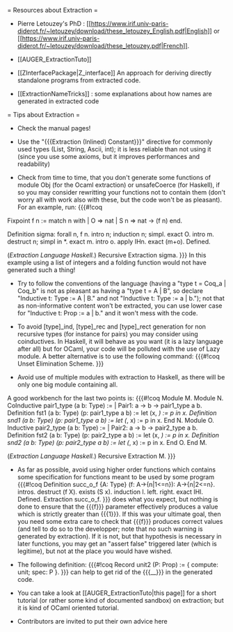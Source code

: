 = Resources about Extraction =

 * Pierre Letouzey's PhD : [[https://www.irif.univ-paris-diderot.fr/~letouzey/download/these_letouzey_English.pdf|English]] or [[https://www.irif.univ-paris-diderot.fr/~letouzey/download/these_letouzey.pdf|French]].

 * [[AUGER_ExtractionTuto]]

 * [[ZInterfacePackage|Z_interface]] An approach for deriving directly standalone programs from extracted code.

 * [[ExtractionNameTricks]] : some explanations about how names are generated in extracted code

= Tips about Extraction =

 * Check the manual pages!

 * Use the "{{{Extraction (Inlined) Constant}}}" directive for commonly used types (List, String, Ascii, int); it is less reliable than not using it (since you use some axioms, but it improves performances and readability)

 * Check from time to time, that you don't generate some functions of module Obj (for the Ocaml extraction) or unsafeCoerce (for Haskell), if so you may consider rewritting your functions not to contain them (don't worry all with work also with these, but the code won't be as pleasant). For an example, run:
{{{#!coq

Fixpoint f n :=
 match n with
 | O => nat
 | S n => nat -> (f n)
 end.

Definition sigma: forall n, f n.
 intro n; induction n; simpl.
  exact O.
 intro m.
 destruct n; simpl in *.
  exact m.
 intro o.
 apply IHn.
 exact (m+o).
Defined.

(*Extraction Language Haskell.*)
Recursive Extraction sigma.
}}}
   In this example using a list of integers and a folding function would not have generated such a thing!

 * Try to follow the conventions of the language (having a "type t = Coq_a | Coq_b" is not as pleasant as having a "type t = A | B", so declare "Inductive t: Type := A | B." and not "Inductive t: Type := a | b."); not that as non-informative content won't be extracted, you can use lower case for "Inductive t: Prop := a | b." and it won't mess with the code.

 * To avoid [type]_ind, [type]_rec and [type]_rect generation for non recursive types (for instance for pairs) you may consider using coinductives.
   In Haskell, it will behave as you want (it is a lazy language after all) but for OCaml, your code will be polluted with the use of Lazy module.
   A better alternative is to use the following command:
{{{#!coq
Unset Elimination Scheme.
}}}
 * Avoid use of multiple modules with extraction to Haskell, as there will be only one big module containing all.

A good workbench for the last two points is:
{{{#!coq
Module M.
 Module N.
  CoInductive pair1_type (a b: Type) :=
  | Pair1: a -> b -> pair1_type a b.
  Definition fst1 (a b: Type) (p: pair1_type a b) := let (x, _) := p in x.
  Definition snd1 (a b: Type) (p: pair1_type a b) := let (_, x) := p in x.
 End N.
 Module O.
  Inductive pair2_type (a b: Type) :=
  | Pair2: a -> b -> pair2_type a b.
  Definition fst2 (a b: Type) (p: pair2_type a b) := let (x, _) := p in x.
  Definition snd2 (a b: Type) (p: pair2_type a b) := let (_, x) := p in x.
 End O.
End M.

(*Extraction Language Haskell.*)
Recursive Extraction M.
}}}
 * As far as possible, avoid using higher order functions which contains some specification
   for functions meant to be used by some program
{{{#!coq
Definition succ_o_f {A: Type} (f: A->{n|1<=n}): A->{n|2<=n}.
intros.
destruct (f X).
exists (S x).
induction l.
left.
right.
exact IHl.
Defined.
Extraction succ_o_f.
}}}
   does what you expect, but nothing is done to ensure that the {{{f}}} parameter effectively produces
   a value which is strictly greater than {{{1}}}.
   If this was your ultimate goal, then you need some extra care to check that {{{f}}} produces correct
   values (and tell to do so to the developper; note that no such warning is generated by extraction).
   If it is not, but that hypothesis is necessary in later functions, you may get an "assert false" triggered
   later (which is legitime), but not at the place you would have wished.

 * The following definition:
{{{#!coq
Record unit2 (P: Prop) := { compute: unit; spec: P }.
}}}
   can help to get rid of the {{{__}}} in the generated code.

 * You can take a look at [[AUGER_ExtractionTuto|this page]] for a short tutorial (or rather some kind of documented sandbox) on extraction;
   but it is kind of OCaml oriented tutorial.

 * Contributors are invited to put their own advice here
